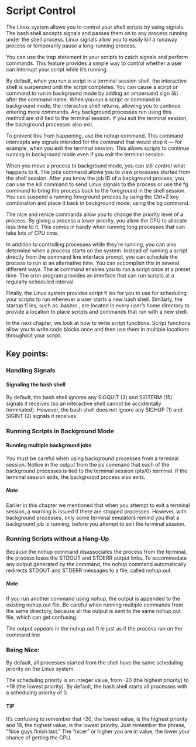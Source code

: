 # Script Control
The Linux system allows you to control your shell scripts by using signals. The bash shell accepts signals and passes them on to any process running under the shell process. Linux signals allow you to easily kill a runaway process or temporarily pause a long-running process.

You can use the trap statement in your scripts to catch signals and perform commands. This feature provides a simple way to control whether a user can interrupt your script while it’s running.

By default, when you run a script in a terminal session shell, the interactive shell is suspended until the script completes. You can cause a script or command to run in background mode by adding an ampersand sign (&) after the command name. When you run a script or command in background mode, the interactive shell returns, allowing you to continue entering more commands. Any background processes run using this method are still tied to the terminal session. If you exit the terminal session, the background processes also exit.

To prevent this from happening, use the nohup command. This command intercepts any signals intended for the command that would stop it — for example, when you exit the terminal session. This allows scripts to continue running in background mode even if you exit the terminal session.

When you move a process to background mode, you can still control what happens to it. The jobs command allows you to view processes started from the shell session. After you know the job ID of a background process, you can use the kill command to send Linux signals to the process or use the fg command to bring the process back to the foreground in the shell session. You can suspend a running foreground process by using the Ctrl+Z key combination and place it back in background mode, using the bg command.

The nice and renice commands allow you to change the priority level of a process. By giving a process a lower priority, you allow the CPU to allocate less time to it. This comes in handy when running long processes that can take lots of CPU time.

In addition to controlling processes while they’re running, you can also determine when a process starts on the system. Instead of running a script directly from the command line interface prompt, you can schedule the process to run at an alternative time. You can accomplish this in several different ways. The at command enables you to run a script once at a preset time. The cron program provides an interface that can run scripts at a regularly scheduled interval.

Finally, the Linux system provides script fi les for you to use for scheduling your scripts to run whenever a user starts a new bash shell. Similarly, the startup fi les, such as .bashrc , are located in every user’s home directory to provide a location to place scripts and commands that run with a new shell.

In the next chapter, we look at how to write script functions. Script functions allow you to write code blocks once and then use them in multiple locations throughout your script.

## Key points:

### Handling Signals

#### Signaling the bash shell
By default, the bash shell ignores any SIGQUIT (3) and SIGTERM (15) signals it receives (so an interactive shell cannot be accidentally terminated). However, the bash shell does not ignore any SIGHUP (1) and SIGINT (2) signals it receives.

### Running Scripts in Background Mode

#### Running multiple background jobs
You must be careful when using background processes from a terminal session. Notice in the output from the ps command that each of the background processes is tied to the terminal session (pts/0) terminal. If the terminal session exits, the background process also exits.

##### Note
Earlier in this chapter we mentioned that when you attempt to exit a terminal session, a warning is issued if there are stopped processes. However, with background processes, only some terminal emulators remind you that a background job is running, before you attempt to exit the terminal session.

### Running Scripts without a Hang-Up
Because the nohup command disassociates the process from the terminal, the process loses the STDOUT and STDERR output links. To accommodate any output generated by the command, the nohup command automatically redirects STDOUT and STDERR messages to a file, called nohup.out.

##### Note
If you run another command using nohup, the output is appended to the existing nohup.out file. Be careful when running multiple commands from the same directory, because all the output is sent to the same nohup.out file, which can get confusing.

The output appears in the nohup.out fi le just as if the process ran on the command line

### Being Nice:
By default, all processes started from the shell have the same scheduling priority on the Linux system.

The scheduling priority is an integer value, from -20 (the highest priority) to +19 (the lowest priority). By default, the bash shell starts all processes with a scheduling priority of 0.

#### TIP
It’s confusing to remember that -20, the lowest value, is the highest priority and 19, the highest value, is the lowest priority. Just remember the phrase, “Nice guys finish last.” The “nicer” or higher you are in value, the lower your chance of getting the CPU.
